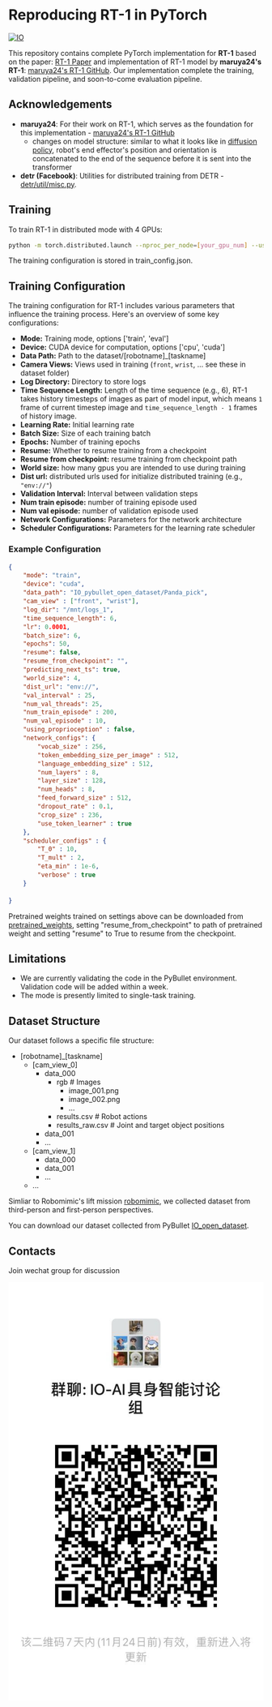 # Reproducing RT-1 in PyTorch

[![IO](https://img.shields.io/badge/io%20intelligence%20-000000)](https://io-ai.tech)

This repository contains complete PyTorch implementation for **RT-1** based on the paper: [RT-1 Paper](https://arxiv.org/abs/2212.06817) and implementation of RT-1 model by **maruya24's RT-1**: [maruya24's RT-1 GitHub](https://github.com/maruya24/pytorch_robotics_transformer). Our implementation complete the training, validation pipeline, and soon-to-come evaluation pipeline.

## Acknowledgements

- **maruya24**: For their work on RT-1, which serves as the foundation for this implementation - [maruya24's RT-1 GitHub](https://github.com/maruya24/pytorch_robotics_transformer)
    - changes on model structure: similar to what it looks like in [diffusion policy](https://diffusion-policy.cs.columbia.edu/), robot's end effector's position and orientation is concatenated to the end of the sequence before it is sent into the transformer
- **detr (Facebook)**: Utilities for distributed training from DETR - [detr/util/misc.py](https://github.com/facebookresearch/detr/blob/main/util/misc.py).

## Training

To train RT-1 in distributed mode with 4 GPUs:

```bash
python -m torch.distributed.launch --nproc_per_node=[your_gpu_num] --use_env IO_trainer_torch.py
```

The training configuration is stored in train_config.json.

## Training Configuration

The training configuration for RT-1 includes various parameters that influence the training process. Here's an overview of some key configurations:

- **Mode:** Training mode, options ['train', 'eval']
- **Device:** CUDA device for computation, options ['cpu', 'cuda']
- **Data Path:** Path to the dataset/[robotname]_[taskname]
- **Camera Views:** Views used in training (`front`, `wrist`, ... see these in dataset folder)
- **Log Directory:** Directory to store logs
- **Time Sequence Length:** Length of the time sequence (e.g., 6), RT-1 takes history timesteps of images as part of model input, which means `1` frame of current timestep image and `time_sequence_length - 1` frames of history image.
- **Learning Rate:** Initial learning rate
- **Batch Size:** Size of each training batch
- **Epochs:** Number of training epochs
- **Resume:** Whether to resume training from a checkpoint
- **Resume from checkpoint:** resume training from checkpoint path
- **World size:** how many gpus you are intended to use during training
- **Dist url:** distributed urls used for initialize distributed training (e.g., `"env://"`)
- **Validation Interval:** Interval between validation steps
- **Num train episode:** number of training episode used
- **Num val episode:** number of validation episode used
- **Network Configurations:** Parameters for the network architecture
- **Scheduler Configurations:** Parameters for the learning rate scheduler

### Example Configuration


```json
{
    "mode": "train",
    "device": "cuda",
    "data_path": "IO_pybullet_open_dataset/Panda_pick",
    "cam_view" : ["front", "wrist"],
    "log_dir": "/mnt/logs_1",
    "time_sequence_length": 6,
    "lr": 0.0001,
    "batch_size": 6,
    "epochs": 50,
    "resume": false,
    "resume_from_checkpoint": "",
    "predicting_next_ts": true,
    "world_size": 4,
    "dist_url": "env://",
    "val_interval" : 25,
    "num_val_threads": 25,
    "num_train_episode" : 200,
    "num_val_episode" : 10,
    "using_proprioception" : false,
    "network_configs": {
        "vocab_size" : 256,
        "token_embedding_size_per_image" : 512,
        "language_embedding_size" : 512,
        "num_layers" : 8,
        "layer_size" : 128,
        "num_heads" : 8,
        "feed_forward_size" : 512,
        "dropout_rate" : 0.1,
        "crop_size" : 236,
        "use_token_learner" : true
    },
    "scheduler_configs" : {
        "T_0" : 10,
        "T_mult" : 2,
        "eta_min" : 1e-6,
        "verbose" : true
    }
    
}

```
Pretrained weights trained on settings above can be downloaded from [pretrained_weights](https://drive.google.com/uc?export=download&id=1USLqOfqYfqIrigx1hkY37SGyrLJuaPwc), setting "resume_from_checkpoint" to path of pretrained weight and setting "resume" to True to resume from the checkpoint.


## Limitations

- We are currently validating the code in the PyBullet environment. Validation code will be added within a week.
- The mode is presently limited to single-task training.

## Dataset Structure

Our dataset follows a specific file structure:

- [robotname]_[taskname]
  - [cam_view_0]
    - data_000
      - rgb # Images
        - image_001.png
        - image_002.png
        - ...
      - results.csv # Robot actions
      - results_raw.csv # Joint and target object positions
    - data_001
    - ...
  - [cam_view_1]
    - data_000
    - data_001
    - ...
  - ...

Simliar to Robomimic's lift mission [robomimic](https://robomimic.github.io/), we collected dataset from third-person and first-person perspectives.

You can download our dataset collected from PyBullet [IO_open_dataset](https://drive.google.com/uc?export=download&id=1RoTxnipQf2SIXqzvroDOXAleNvvNIIwZ).

## Contacts

Join wechat group for discussion


![wechat group](img/wechatgroup.jpg)

